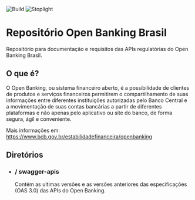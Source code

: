 ![Build](https://github.com/openbanking-brasil/areadesenvolvedor/workflows/Build/badge.svg)
![Stoplight](https://github.com/openbanking-brasil/areadesenvolvedor/workflows/Stoplight/badge.svg)
# Repositório Open Banking Brasil

Repositório para documentação e requisitos das APIs regulatórias do Open Banking Brasil. 

## O que é? 

O Open Banking, ou sistema financeiro aberto, é a possibilidade de clientes de produtos e serviços financeiros permitirem o compartilhamento de suas informações entre diferentes instituições autorizadas pelo Banco Central e a movimentação de suas contas bancárias a partir de diferentes plataformas e não apenas pelo aplicativo ou site do banco, de forma segura, ágil e conveniente.

Mais informações em: https://www.bcb.gov.br/estabilidadefinanceira/openbanking


## Diretórios

- ### / swagger-apis
  Contém as ultimas versões e as versões anteriores das especificações (OAS 3.0) das APIs do Open Banking.

